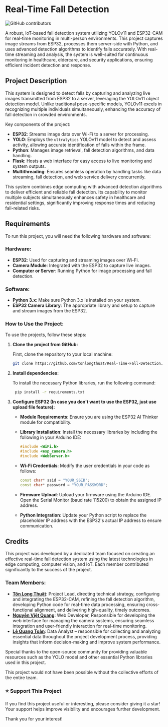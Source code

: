 # Real-Time Fall Detection
![GitHub contributors](https://img.shields.io/github/contributors/tonlongthuat/YOLOv8-MultiPerson-Fall-Detection)

A robust, IoT-based fall detection system utilizing YOLOv11 and ESP32-CAM for real-time monitoring in multi-person environments. This project captures image streams from ESP32, processes them server-side with Python, and uses advanced detection algorithms to identify falls accurately. With real-time streaming and analysis, the system is well-suited for continuous monitoring in healthcare, eldercare, and security applications, ensuring efficient incident detection and response.
## Project Description

This system is designed to detect falls by capturing and analyzing live images transmitted from ESP32 to a server, leveraging the YOLOv11 object detection model. Unlike traditional pose-specific models, YOLOv11 excels in recognizing multiple individuals simultaneously, enhancing the accuracy of fall detection in crowded environments.

Key components of the project:
- **ESP32**: Streams image data over Wi-Fi to a server for processing.
- **YOLO**: Employs the `ultralytics` YOLOv11 model to detect and assess activity, allowing accurate identification of falls within the frame.
- **Python**: Manages image retrieval, fall detection algorithms, and data handling.
- **Flask**: Hosts a web interface for easy access to live monitoring and system outputs.
- **Multithreading**: Ensures seamless operation by handling tasks like data streaming, fall detection, and web service delivery concurrently.

This system combines edge computing with advanced detection algorithms to deliver efficient and reliable fall detection. Its capability to monitor multiple subjects simultaneously enhances safety in healthcare and residential settings, significantly improving response times and reducing fall-related risks.
## Requirements

To run this project, you will need the following hardware and software:

### Hardware:
- **ESP32**: Used for capturing and streaming images over Wi-Fi.
- **Camera Module**: Integrated with the ESP32 to capture live images.
- **Computer or Server**: Running Python for image processing and fall detection.

### Software:
- **Python 3.x**: Make sure Python 3.x is installed on your system.
- **ESP32 Camera Library**: The appropriate library and setup to capture and stream images from the ESP32.

### How to Use the Project:
To use the projects, follow these steps:

1. **Clone the project from GitHub:**

   First, clone the repository to your local machine:

   ```bash
   git clone https://github.com/tonlongthuat/Real-Time-Fall-Detection.git

2. **Install dependencies:**
   
   To install the necessary Python libraries, run the following command:

   ```bash
    pip install -r requirements.txt

3. **Configure ESP32 (In case you don't want to use the ESP32, just use upload file feature):**

   - **Module Requirements**: Ensure you are using the ESP32 AI Thinker module for compatibility.

   - **Library Installation**: Install the necessary libraries by including the following in your Arduino IDE:

     ```cpp
     #include <WiFi.h>
     #include <esp_camera.h>
     #include <WebServer.h>
     ```

   - **Wi-Fi Credentials**: Modify the user credentials in your code as follows:

     ```cpp
     const char* ssid = "YOUR_SSID";
     const char* password = "YOUR_PASSWORD";
     ```

   - **Firmware Upload**: Upload your firmware using the Arduino IDE. Open the Serial Monitor (baud rate 115200) to obtain the assigned IP address.

   - **Python Integration**: Update your Python script to replace the placeholder IP address with the ESP32's actual IP address to ensure communication.


## Credits

This project was developed by a dedicated team focused on creating an effective real-time fall detection system using the latest technologies in edge computing, computer vision, and IoT. Each member contributed significantly to the success of the project.

### Team Members:
- **[Tôn Long Thuật](https://github.com/tonlongthuat)**: Project Lead, directing technical strategy, configuring and integrating the ESP32-CAM, refining the fall detection algorithm, developing Python code for real-time data processing, ensuring cross-functional alignment, and delivering high-quality, timely outcomes.
- **[Nguyễn Việt Quang](https://github.com/ngvietquang)**: Web Developer, Responsible for developing the web interface for managing the camera systems, ensuring seamless integration and user-friendly interaction for real-time monitoring.
- **[Lê Quang Toàn](https://github.com/letoannn)**: Data Analyst – responsible for collecting and analyzing essential data throughout the project development process, providing insights that inform decision-making and improve system performance.


Special thanks to the open-source community for providing valuable resources such as the YOLO model and other essential Python libraries used in this project.

This project would not have been possible without the collective efforts of the entire team.
### ⭐ Support This Project

If you find this project useful or interesting, please consider giving it a star! Your support helps improve visibility and encourages further development.

Thank you for your interest!
